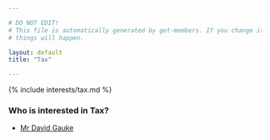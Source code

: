 ```yaml
---

# DO NOT EDIT!
# This file is automatically generated by get-members. If you change it, bad
# things will happen.

layout: default
title: "Tax"

---
```


{% include interests/tax.md %}

### Who is interested in Tax?


* [Mr David Gauke](/members/mr-david-gauke.html)
